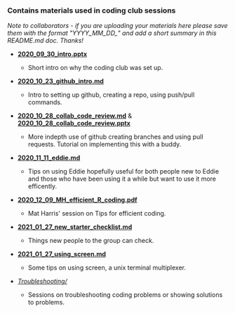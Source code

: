 ### Contains materials used in coding club sessions
*Note to collaborators - if you are uploading your materials here please save them with the format "YYYY_MM_DD_" and add a short summary in this README.md doc. Thanks!*

* [**2020_09_30_intro.pptx**](https://github.com/ccbs-stradl/coding_club/blob/main/Sessions/2020_09_30_intro.pptx)
  * Short intro on why the coding club was set up.

* [**2020_10_23_github_intro.md**](https://github.com/ccbs-stradl/coding_club/blob/main/Sessions/2020_10_23_github_intro.md)
  * Intro to setting up github, creating a repo, using push/pull commands.

* [**2020_10_28_collab_code_review.md**](https://github.com/ccbs-stradl/coding_club/blob/main/Sessions/2020_10_28_collab_code_review.md) & [**2020_10_28_collab_code_review.pptx**](https://github.com/ccbs-stradl/coding_club/blob/main/Sessions/2020_10_28_collab_code_review.pptx)
  * More indepth use of github creating branches and using pull requests. Tutorial on implementing this with a buddy.

* [**2020_11_11_eddie.md**](https://github.com/ccbs-stradl/coding_club/blob/main/Sessions/2020_11_11_eddie.md)
  * Tips on using Eddie hopefully useful for both people new to Eddie and those who have been using it a while but want to use it more efficently. 

* [**2020_12_09_MH_efficient_R_coding.pdf**](https://github.com/ccbs-stradl/coding_club/blob/main/Sessions/2020_12_09_MH_efficient_R_coding.pdf)
  * Mat Harris' session on Tips for efficient coding.
  
* [**2021_01_27_new_starter_checklist.md**](https://github.com/ccbs-stradl/coding_club/blob/main/Sessions/2021_01_27_new_starter_checklist.md)
  * Things new people to the group can check.

* [**2021_01_27_using_screen.md**](https://github.com/ccbs-stradl/coding_club/blob/main/Sessions/2021_01_27_using_screen.md)
  * Some tips on using screen, a unix terminal multiplexer.

* [*Troubleshooting/*](https://github.com/ccbs-stradl/coding_club/tree/main/Sessions/Troubleshooting)
  * Sessions on troubleshooting coding problems or showing solutions to problems.
